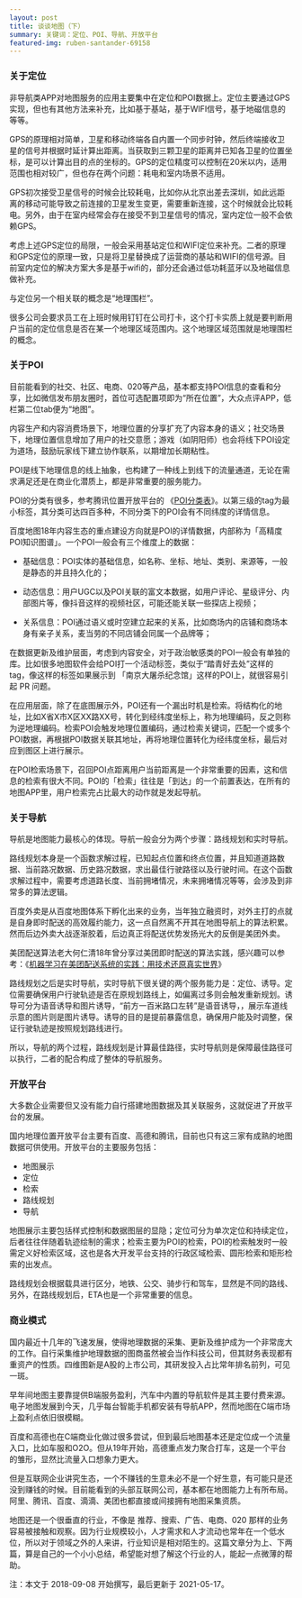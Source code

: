 ```yaml
---
layout: post
title: 谈谈地图（下）
summary: 关键词：定位、POI、导航、开放平台
featured-img: ruben-santander-69158
---
```

### 关于定位


非导航类APP对地图服务的应用主要集中在定位和POI数据上。定位主要通过GPS实现，但也有其他方法来补充，比如基于基站，基于WIFI信号，基于地磁信息的等等。

GPS的原理相对简单，卫星和移动终端各自内置一个同步时钟，然后终端接收卫星的信号并根据时延计算出距离。当获取到三颗卫星的距离并已知各卫星的位置坐标，是可以计算出目的点的坐标的。GPS的定位精度可以控制在20米以内，适用范围也相对较广，但也存在两个问题：耗电和室内场景不适用。

GPS初次接受卫星信号的时候会比较耗电，比如你从北京出差去深圳，如此远距离的移动可能导致之前连接的卫星发生变更，需要重新连接，这个时候就会比较耗电。另外，由于在室内经常会存在接受不到卫星信号的情况，室内定位一般不会依赖GPS。

考虑上述GPS定位的局限，一般会采用基站定位和WIFI定位来补充。二者的原理和GPS定位的原理一致，只是将卫星替换成了运营商的基站和WIFI的信号源。目前室内定位的解决方案大多是基于wifi的，部分还会通过低功耗蓝牙以及地磁信息做补充。

与定位另一个相关联的概念是“地理围栏”。

很多公司会要求员工在上班时候用钉钉在公司打卡，这个打卡实质上就是要判断用户当前的定位信息是否在某一个地理区域范围内。这个地理区域范围就是地理围栏的概念。


### 关于POI

目前能看到的社交、社区、电商、020等产品，基本都支持POI信息的查看和分享，比如微信发布朋友圈时，首位可选配置项即为“所在位置”，大众点评APP，低栏第二位tab便为“地图”。

内容生产和内容消费场景下，地理位置的分享扩充了内容本身的语义；社交场景下，地理位置信息增加了用户的社交意愿；游戏（如阴阳师）也会将线下POI设定为道场，鼓励玩家线下建立协作联系，以期增加长期粘性。

POI是线下地理信息的线上抽象，也构建了一种线上到线下的流量通道，无论在需求满足还是在商业化潜质上，都是非常重要的服务能力。

POI的分类有很多，参考腾讯位置开放平台的 《[POI分类表](https://lbs.qq.com/service/webService/webServiceGuide/webServiceAppendix)》。以第三级的tag为最小标签，其分类可达四百多种，不同分类下的POI会有不同纬度的详情信息。

百度地图18年内容生态的重点建设方向就是POI的详情数据，内部称为「高精度POI知识图谱」。一个POI一般会有三个维度上的数据：
* 基础信息：POI实体的基础信息，如名称、坐标、地址、类别、来源等，一般是静态的并且持久化的；

* 动态信息：用户UGC以及POI关联的富文本数据，如用户评论、星级评分、内部图片等，像抖音这样的视频社区，可能还能关联一些探店上视频；

* 关系信息：POI通过语义或时空建立起来的关系，比如商场内的店铺和商场本身有亲子关系，麦当劳的不同店铺会同属一个品牌等；

在数据更新及维护层面，考虑到内容安全，对于政治敏感类的POI一般会有单独的库。比如很多地图软件会给POI打一个活动标签，类似于“踏青好去处”这样的tag，像这样的标签如果展示到 「南京大屠杀纪念馆」这样的POI上，就很容易引起 PR 问题。


在应用层面，除了在底图展示外，POI还有一个漏出时机是检索。将结构化的地址，比如X省X市X区XX路XX号，转化到经纬度坐标上，称为地理编码，反之则称为逆地理编码。检索POI会触发地理位置编码，通过检索关键词，匹配一个或多个POI数据，再根据POI数据关联其地址，再将地理位置转化为经纬度坐标，最后对应到图区上进行展示。

在POI检索场景下，召回POI点距离用户当前距离是一个非常重要的因素，这和信息的检索有很大不同。POI的「检索」往往是「到达」的一个前置表达，在所有的地图APP里，用户检索完占比最大的动作就是发起导航。


### 关于导航

导航是地图能力最核心的体现。导航一般会分为两个步骤：路线规划和实时导航。

路线规划本身是一个函数求解过程，已知起点位置和终点位置，并且知道道路数据、当前路况数据、历史路况数据，求出最佳行驶路径以及行驶时间。在这个函数求解过程中，需要考虑道路长度、当前拥堵情况，未来拥堵情况等等，会涉及到非常多的算法逻辑。

百度外卖是从百度地图体系下孵化出来的业务，当年独立融资时，对外主打的点就是自身即时配送的高效履约能力，这一点自然离不开其在地图导航上的算法积累。然而后边外卖大战逐渐胶着，后边真正将配送优势发扬光大的反倒是美团外卖。

美团配送算法老大何仁清18年曾分享过美团即时配送的算法实践，感兴趣可以参考：《[机器学习在美团配送系统的实践：用技术还原真实世界](https://tech.meituan.com/2018/12/13/machine-learning-in-distribution-practice.html)》

路线规划之后是实时导航，实时导航下很关键的两个服务能力是：定位、诱导。定位需要确保用户行驶轨迹是否在原规划路线上，如偏离过多则会触发重新规划。诱导可分为语音诱导和图片诱导，“前方一百米路口左转”是语音诱导，，展示车道线示意的图片则是图片诱导。诱导的目的是提前暴露信息，确保用户能及时调整，保证行驶轨迹是按照规划路线进行。

所以，导航的两个过程，路线规划是计算最佳路径，实时导航则是保障最佳路径可以执行，二者的配合构成了整体的导航服务。


### 开放平台

大多数企业需要但又没有能力自行搭建地图数据及其关联服务，这就促进了开放平台的发展。

国内地理位置开放平台主要有百度、高德和腾讯，目前也只有这三家有成熟的地图数据可供使用。开放平台的主要服务包括：

* 地图展示
* 定位
* 检索
* 路线规划
* 导航

地图展示主要包括样式控制和数据图层的显隐；定位可分为单次定位和持续定位，后者往往伴随着轨迹绘制的需求；检索主要为POI的检索，POI的检索触发时一般需定义好检索区域，这也是各大开发平台支持的行政区域检索、圆形检索和矩形检索的出发点。

路线规划会根据载具进行区分，地铁、公交、骑步行和驾车，显然是不同的路线、另外，在路线规划后，ETA也是一个非常重要的信息。

### 商业模式

国内最近十几年的飞速发展，使得地理数据的采集、更新及维护成为一个非常庞大的工作。自行采集维护地理数据的图商虽然被会当作科技公司，但其财务表现都有重资产的性质。四维图新是A股的上市公司，其研发投入占比常年排名前列，可见一斑。

早年间地图主要靠提供B端服务盈利，汽车中内置的导航软件是其主要付费来源。电子地图发展到今天，几乎每台智能手机都安装有导航APP，然而地图在C端市场上盈利点依旧很模糊。

百度和高德也在C端商业化做过很多尝试，但到最后地图基本还是定位成一个流量入口，比如车服和O2O。但从19年开始，高德重点发力聚合打车，这是一个平台的雏形，显然比流量入口想象力更大。

但是互联网企业讲究生态，一个不赚钱的生意未必不是一个好生意，有可能只是还没到赚钱的时候。目前能看到的头部互联网公司，基本都在地图能力上有所布局。阿里、腾讯、百度、滴滴、美团也都直接或间接拥有地图采集资质。

地图还是一个很垂直的行业，不像是 推荐、搜索、广告、电商、020 那样的业务容易被接触和观察。因为行业规模较小，人才需求和人才流动也常年在一个低水位，所以对于领域之外的人来讲，行业知识是相对陌生的。这篇文章分为上、下两篇，算是自己的一个小小总结，希望能对想了解这个行业的人，能起一点微薄的帮助。



注：本文于 2018-09-08 开始撰写，最后更新于 2021-05-17。
